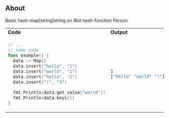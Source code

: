 ## **About**
Basic hash-map[string]string on 8bit hash-function Person.



<table>
  <tr>
    <td> <b>Code</b> </td> <td> <b>Output</b> </td>
  </tr>
  <tr>
  <td>

```go
// ...
// some code
func example() {
  data := Map{}
  data.insert("hello", "1")
  data.insert("world", "1")
  data.insert("hello", "2")
  data.insert("!", "3")

  fmt.Println(data.get_value("world"))
  fmt.Println(data.keys())
}
```
  </td>
  <td>

  ```bash
1
["hello" "world" "!"]
```
</td>
</tr>
</table>
